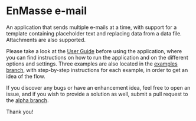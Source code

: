 # EnMasse e-mail
An application that sends multiple e-mails at a time, with support for a template containing placeholder text and replacing data from a data file. Attachments are also supported.

Please take a look at the [User Guide](https://github.com/AntonisTorb/EnMasse-email/blob/main/User%20Guide.pdf) before using the application, where you can find instructions on how to run the application and on the different options and settings. Three examples are also located in the [examples branch](https://github.com/AntonisTorb/EnMasse-email/tree/examples), with step-by-step instructions for each example, in order to get an idea of the flow.

If you discover any bugs or have an enhancement idea, feel free to open an issue, and if you wish to provide a solution as well, submit a pull request to the [alpha branch](https://github.com/AntonisTorb/EnMasse-email/tree/alpha).

Thank you!